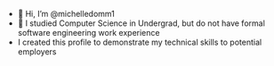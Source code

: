 - 👋 Hi, I’m @michelledomm1
- 👀 I studied Computer Science in Undergrad, but do not have formal software engineering work experience
- I created this profile to demonstrate my technical skills to potential employers


<!---
michelledomm1/michelledomm1 is a ✨ special ✨ repository because its `README.md` (this file) appears on your GitHub profile.
You can click the Preview link to take a look at your changes.
--->

